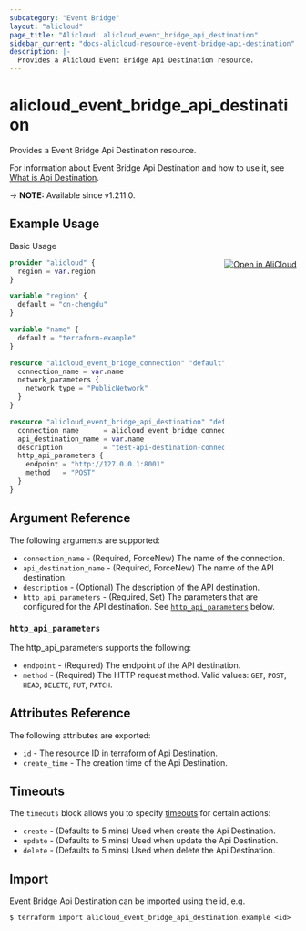 ```yaml
---
subcategory: "Event Bridge"
layout: "alicloud"
page_title: "Alicloud: alicloud_event_bridge_api_destination"
sidebar_current: "docs-alicloud-resource-event-bridge-api-destination"
description: |-
  Provides a Alicloud Event Bridge Api Destination resource.
---
```


# alicloud_event_bridge_api_destination

Provides a Event Bridge Api Destination resource. 

For information about Event Bridge Api Destination and how to use it, see [What is Api Destination](https://www.alibabacloud.com/help/en/eventbridge/latest/api-eventbridge-2020-04-01-createapidestination).

-> **NOTE:** Available since v1.211.0.

## Example Usage
<div class="oics-button" style="float: right;margin: 0 0 -40px 0;">
  <a href="https://api.aliyun.com/api-tools/terraform?resource=alicloud_event_bridge_api_destination&exampleId=2fb1b2d8-40ec-1a8a-7955-5cdab470a73af83cc4cd&activeTab=example&spm=docs.r.event_bridge_api_destination.0.2fb1b2d840" target="_blank">
    <img alt="Open in AliCloud" src="https://img.alicdn.com/imgextra/i1/O1CN01hjjqXv1uYUlY56FyX_!!6000000006049-55-tps-254-36.svg" style="max-height: 44px; margin: 32px auto; max-width: 100%;">
  </a>
</div>

Basic Usage

```terraform
provider "alicloud" {
  region = var.region
}

variable "region" {
  default = "cn-chengdu"
}

variable "name" {
  default = "terraform-example"
}

resource "alicloud_event_bridge_connection" "default" {
  connection_name = var.name
  network_parameters {
    network_type = "PublicNetwork"
  }
}

resource "alicloud_event_bridge_api_destination" "default" {
  connection_name      = alicloud_event_bridge_connection.default.connection_name
  api_destination_name = var.name
  description          = "test-api-destination-connection"
  http_api_parameters {
    endpoint = "http://127.0.0.1:8001"
    method   = "POST"
  }
}
```

## Argument Reference

The following arguments are supported:

* `connection_name` - (Required, ForceNew) The name of the connection.
* `api_destination_name` - (Required, ForceNew) The name of the API destination.
* `description` - (Optional) The description of the API destination.
* `http_api_parameters` - (Required, Set) The parameters that are configured for the API destination. See [`http_api_parameters`](#http_api_parameters) below.

### `http_api_parameters`

The http_api_parameters supports the following:

* `endpoint` - (Required) The endpoint of the API destination.
* `method` - (Required) The HTTP request method. Valid values: `GET`, `POST`, `HEAD`, `DELETE`, `PUT`, `PATCH`.

## Attributes Reference

The following attributes are exported:

* `id` - The resource ID in terraform of Api Destination.
* `create_time` - The creation time of the Api Destination.

## Timeouts

The `timeouts` block allows you to specify [timeouts](https://www.terraform.io/docs/configuration-0-11/resources.html#timeouts) for certain actions:

* `create` - (Defaults to 5 mins) Used when create the Api Destination.
* `update` - (Defaults to 5 mins) Used when update the Api Destination.
* `delete` - (Defaults to 5 mins) Used when delete the Api Destination.

## Import

Event Bridge Api Destination can be imported using the id, e.g.

```shell
$ terraform import alicloud_event_bridge_api_destination.example <id>
```
